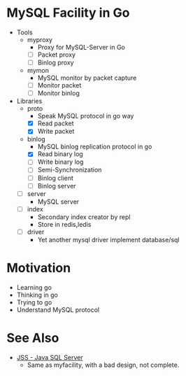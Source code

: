 MySQL Facility in Go
===================

* Tools
	* myproxy
		* Proxy for MySQL-Server in Go
		* [ ] Packet proxy
		* [ ] Binlog proxy
	* mymon
		* MySQL monitor by packet capture
		* [ ] Monitor packet
		* [ ] Monitor binlog
* Libraries
	* proto
		* Speak MySQL protocol in go way
		* [x] Read packet
		* [x] Write packet
	* binlog
		* MySQL binlog replication protocol in go
		* [x] Read binary log
		* [ ] Write binary log
		* [ ] Semi-Synchronization
		* [ ] Binlog client
		* [ ] Binlog server
	* [ ] server
		* MySQL server
	* [ ] index
		* Secondary index creator by repl
		* Store in redis,ledis
	* [ ] driver
		* Yet another mysql driver implement database/sql

Motivation
==========
* Learning go
* Thinking in go
* Trying to go
* Understand MySQL protocol

See Also
========
* [JSS - Java SQL Server]()
	* Same as myfacility, with a bad design, not complete.
